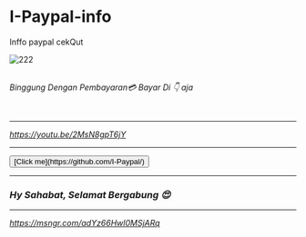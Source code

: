 # I-Paypal-info
Inffo paypal cekQut

![222](https://github.com/I-Paypal/I-Paypal-info/blob/master/Screenshot_2020-05-30-02-28-51.jpg)


<br/><i> Binggung Dengan Pembayaran💳 Bayar Di 👇 aja<i/>
<script src="https://www.paypal.com/sdk/js?client-id=sb"></script>
<script>paypal.Buttons().render('body');</script><br/>


----



https://youtu.be/2MsN8gpT6jY

----


<button onclick='FB.AppEvents.logEvent("buttonClicked")'>
 [Click me](https://github.com/I-Paypal/)
</button>


----

<div class="box">
  <h3>Hy Sahabat, Selamat Bergabung 😍</h3>
</div>
<!-- Click “Render image” to try this code live
     and create your first image. -->


----

https://msngr.com/adYz66Hwl0MSjARq
